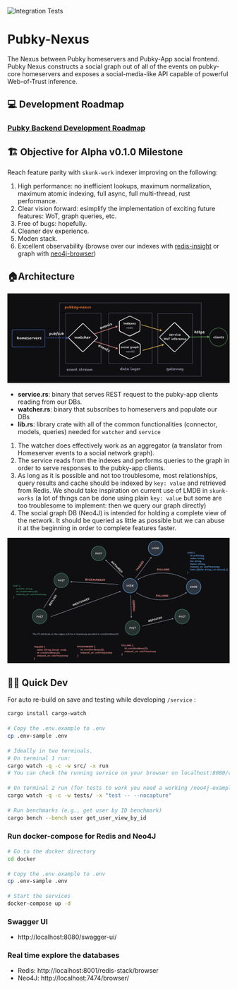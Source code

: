 ![Integration Tests](https://github.com/pubky/pubky-nexus/actions/workflows/test.yml/badge.svg?branch=main)

# Pubky-Nexus

The Nexus between Pubky homeservers and Pubky-App social frontend. Pubky Nexus constructs a social graph out of all of the events on pubky-core homeservers and exposes a social-media-like API capable of powerful Web-of-Trust inference.

## 💻 Development Roadmap

### [Pubky Backend Development Roadmap](https://github.com/pubky/pubky-app-backend/issues/1)

## 🏗️ Objective for Alpha v0.1.0 Milestone

Reach feature parity with `skunk-work` indexer improving on the following:

1. High performance: no inefficient lookups, maximum normalization, maximum atomic indexing, full async, full multi-thread, rust performance.
2. Clear vision forward: esimplify the implementation of exciting future features: WoT, graph queries, etc.
3. Free of bugs: hopefully.
4. Cleaner dev experience.
5. Moden stack.
6. Excellent observability (browse over our indexes with [redis-insight](https://redis.io/insight/) or graph with [neo4j-browser](https://browser.neo4j.io/))

## 🏠Architecture

![pubky-nexus-arch](docs/images/pubky-nexus-arch.png)

- **service.rs**: binary that serves REST request to the pubky-app clients reading from our DBs.
- **watcher.rs**: binary that subscribes to homeservers and populate our DBs
- **lib.rs**: library crate with all of the common functionalities (connector, models, queries) needed for `watcher` and `service`

1. The watcher does effectively work as an aggregator (a translator from Homeserver events to a social network graph).
2. The service reads from the indexes and performs queries to the graph in order to serve responses to the pubky-app clients.
3. As long as it is possible and not too troublesome, most relationships, query results and cache should be indexed by `key: value` and retrieved from Redis. We should take inspiration on current use of LMDB in `skunk-works` (a lot of things can be done using plain `key: value` but some are too troublesome to implement: then we query our graph directly)
4. The social graph DB (Neo4J) is intended for holding a complete view of the network. It should be queried as little as possible but we can abuse it at the beginning in order to complete features faster.

![pubky-nexus-graph](docs/images/pubky-nexus-graph.png)

## 👨‍💻 Quick Dev

For auto re-build on save and testing while developing `/service` :

```bash
cargo install cargo-watch

# Copy the .env.example to .env
cp .env-sample .env

# Ideally in two terminals.
# On terminal 1 run:
cargo watch -q -c -w src/ -x run
# You can check the running service on your browser on localhost:8080/v0/info

# On terminal 2 run (for tests to work you need a working /neo4j-example instance with example dataset)
cargo watch -q -c -w tests/ -x "test -- --nocapture"

# Run benchmarks (e.g., get user by ID benchmark)
cargo bench --bench user get_user_view_by_id
```

### Run docker-compose for Redis and Neo4J

```bash
# Go to the docker directory
cd docker

# Copy the .env.example to .env
cp .env-sample .env

# Start the services
docker-compose up -d
```

### Swagger UI

- http://localhost:8080/swagger-ui/


### Real time explore the databases

- Redis: http://localhost:8001/redis-stack/browser
- Neo4J: http://localhost:7474/browser/
